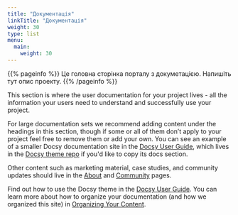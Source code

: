 ```yaml
---
title: "Документація"
linkTitle: "Документація"
weight: 30
type: list
menu:
  main:
    weight: 30
---
```


{{% pageinfo %}}
Це головна сторінка порталу з докуметацією. Напишіть тут опис проекту.
{{% /pageinfo %}}


This section is where the user documentation for your project lives - all the information your users need to understand and successfully use your project. 

For large documentation sets we recommend adding content under the headings in this section, though if some or all of them don’t apply to your project feel free to remove them or add your own. You can see an example of a smaller Docsy documentation site in the [Docsy User Guide](https://docsy.dev/docs/), which lives in the [Docsy theme repo](https://github.com/google/docsy/tree/master/userguide) if you'd like to copy its docs section. 

Other content such as marketing material, case studies, and community updates should live in the [About](/about/) and [Community](/community/) pages.

Find out how to use the Docsy theme in the [Docsy User Guide](https://docsy.dev/docs/). You can learn more about how to organize your documentation (and how we organized this site) in [Organizing Your Content](https://docsy.dev/docs/best-practices/organizing-content/).


